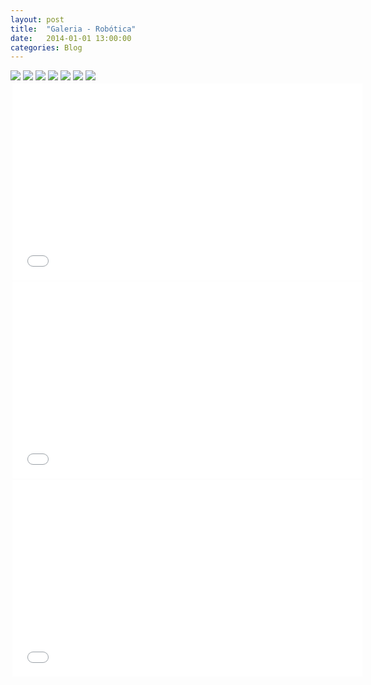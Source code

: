 ```yaml
---
layout: post
title:  "Galeria - Robótica"
date:   2014-01-01 13:00:00
categories: Blog
---
```


<img src="/img/robos/Robos (1).jpg" />
<img src="/img/robos/Robos (2).jpg" />
<img src="/img/robos/Robos (3).jpg" />
<img src="/img/robos/Robos (4).jpg" />
<img src="/img/robos/Robos (5).jpg" />
<img src="/img/robos/Robos (6).jpg" />
<img src="/img/robos/Robos (7).jpg" />

<div class="video-container" style="margin-top: 2px; margin-right: -5px; margin-left: 3px;"><iframe src="//www.youtube.com/embed/2zEe5hWABVg" frameborder="0" width="560" height="315"></iframe></div> 

<div class="video-container" style="margin-top: 2px; margin-right: -5px; margin-left: 3px;"><iframe src="//www.youtube.com/embed/1Fz-82AHiOA" frameborder="0" width="560" height="315"></iframe></div> 

<div class="video-container" style="margin-top: 2px; margin-right: -5px; margin-left: 3px;"><iframe src="//www.youtube.com/embed/BWxRT098DLM" frameborder="0" width="560" height="315"></iframe></div> 

